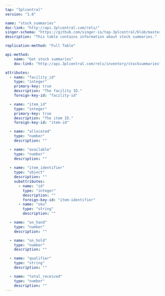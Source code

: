 ```yaml
---
tap: "3plcentral"
version: "1.0"

name: "stock_summaries"
doc-link: "http://api.3plcentral.com/rels/"
singer-schema: "https://github.com/singer-io/tap-3plcentral/blob/master/tap_3plcentral/schemas/stock_summaries.json"
description: "This table contains information about stock summaries."

replication-method: "Full Table"

api-method:
    name: "Get stock summaries"
    doc-link: "http://api.3plcentral.com/rels/inventory/stocksummaries"

attributes:
  - name: "facility_id"
    type: "integer"
    primary-key: true
    description: "The facility ID."
    foreign-key-id: "facility-id"

  - name: "item_id"
    type: "integer"
    primary-key: true
    description: "The item ID."
    foreign-key-id: "item-id"

  - name: "allocated"
    type: "number"
    description: ""

  - name: "available"
    type: "number"
    description: ""
  
  - name: "item_identifier"
    type: "object"
    description: ""
    subattributes:
      - name: "id"
        type: "integer"
        description: ""
        foreign-key-id: "item-identifier"
      - name: "sku"
        type: "string"
        description: ""

  - name: "on_hand"
    type: "number"
    description: ""

  - name: "on_hold"
    type: "number"
    description: ""

  - name: "qualifier"
    type: "string"
    description: ""

  - name: "total_received"
    type: "number"
    description: ""
---
```

